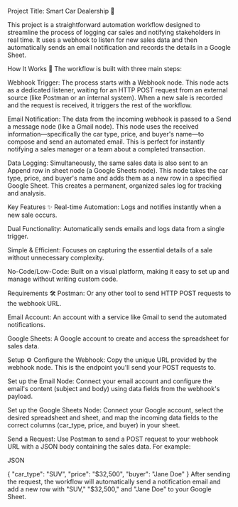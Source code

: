 Project Title: Smart Car Dealership 🚗

This project is a straightforward automation workflow designed to streamline the process of logging car sales and notifying stakeholders in real time. It uses a webhook to listen for new sales data and then automatically sends an email notification and records the details in a Google Sheet.

How It Works 🤖
The workflow is built with three main steps:

Webhook Trigger: The process starts with a Webhook node. This node acts as a dedicated listener, waiting for an HTTP POST request from an external source (like Postman or an internal system). When a new sale is recorded and the request is received, it triggers the rest of the workflow.

Email Notification: The data from the incoming webhook is passed to a Send a message node (like a Gmail node). This node uses the received information—specifically the car type, price, and buyer's name—to compose and send an automated email. This is perfect for instantly notifying a sales manager or a team about a completed transaction.

Data Logging: Simultaneously, the same sales data is also sent to an Append row in sheet node (a Google Sheets node). This node takes the car type, price, and buyer's name and adds them as a new row in a specified Google Sheet. This creates a permanent, organized sales log for tracking and analysis.

Key Features ✨
Real-time Automation: Logs and notifies instantly when a new sale occurs.

Dual Functionality: Automatically sends emails and logs data from a single trigger.

Simple & Efficient: Focuses on capturing the essential details of a sale without unnecessary complexity.

No-Code/Low-Code: Built on a visual platform, making it easy to set up and manage without writing custom code.

Requirements 🛠️
Postman: Or any other tool to send HTTP POST requests to the webhook URL.

Email Account: An account with a service like Gmail to send the automated notifications.

Google Sheets: A Google account to create and access the spreadsheet for sales data.

Setup ⚙️
Configure the Webhook: Copy the unique URL provided by the webhook node. This is the endpoint you'll send your POST requests to.

Set up the Email Node: Connect your email account and configure the email's content (subject and body) using data fields from the webhook's payload.

Set up the Google Sheets Node: Connect your Google account, select the desired spreadsheet and sheet, and map the incoming data fields to the correct columns (car_type, price, and buyer) in your sheet.

Send a Request: Use Postman to send a POST request to your webhook URL with a JSON body containing the sales data. For example:

JSON

{
  "car_type": "SUV",
  "price": "$32,500",
  "buyer": "Jane Doe"
}
After sending the request, the workflow will automatically send a notification email and add a new row with "SUV," "$32,500," and "Jane Doe" to your Google Sheet.
